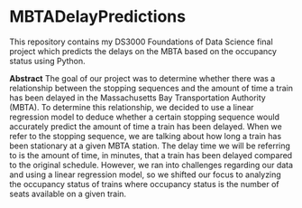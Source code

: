 # MBTADelayPredictions
This repository contains my DS3000 Foundations of Data Science final project which predicts the delays on the MBTA based on the occupancy status using Python.

**Abstract**
The goal of our project was to determine whether there was a relationship between the stopping
sequences and the amount of time a train has been delayed in the Massachusetts Bay
Transportation Authority (MBTA). To determine this relationship, we decided to use a linear
regression model to deduce whether a certain stopping sequence would accurately predict the
amount of time a train has been delayed. When we refer to the stopping sequence, we are talking
about how long a train has been stationary at a given MBTA station. The delay time we will be
referring to is the amount of time, in minutes, that a train has been delayed compared to the
original schedule. However, we ran into challenges regarding our data and using a linear
regression model, so we shifted our focus to analyzing the occupancy status of trains where
occupancy status is the number of seats available on a given train.
